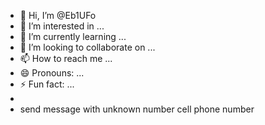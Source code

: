 - 👋 Hi, I’m @Eb1UFo
- 👀 I’m interested in ...
- 🌱 I’m currently learning ...
- 💞️ I’m looking to collaborate on ...
- 📫 How to reach me ...
- 😄 Pronouns: ...
- ⚡ Fun fact: ...
-
-  send message with unknown number cell phone number

<!---
Eb1UFo/Eb1UFo is a ✨ special ✨ repository because its `README.md` (this file) appears on your GitHub profile.
You can click the Preview link to take a look at your changes.
--->
